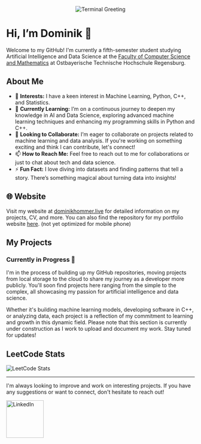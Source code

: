 <p align="center">
  <img src="https://i.imgur.com/qtzt8Lz.gif" alt="Terminal Greeting">
</p>

# Hi, I’m Dominik 👋

Welcome to my GitHub! I'm currently a fifth-semester student studying Artificial Intelligence and Data Science at the [Faculty of Computer Science and Mathematics](https://informatik-mathematik.oth-regensburg.de) at Ostbayerische Technische Hochschule Regensburg.

## About Me

- 👀 **Interests:** I have a keen interest in Machine Learning, Python, C++, and Statistics.
- 🌱 **Currently Learning:** I’m on a continuous journey to deepen my knowledge in AI and Data Science, exploring advanced machine learning techniques and enhancing my programming skills in Python and C++.
- 💞️ **Looking to Collaborate:** I’m eager to collaborate on projects related to machine learning and data analysis. If you're working on something exciting and think I can contribute, let's connect!
- 📫 **How to Reach Me:** Feel free to reach out to me for collaborations or just to chat about tech and data science.
- ⚡ **Fun Fact:** I love diving into datasets and finding patterns that tell a story. There’s something magical about turning data into insights!

## 🌐 Website

Visit my website at [dominikhommer.live](https://dominikhommer.live) for detailed information on my projects, CV, and more. You can also find the repository for my portfolio website [here](https://github.com/DominikHommer/MyPortfolio). (not yet optimized for mobile phone)


## My Projects
### Currently in Progress 🚧

I'm in the process of building up my GitHub repositories, moving projects from local storage to the cloud to share my journey as a developer more publicly. You'll soon find projects here ranging from the simple to the complex, all showcasing my passion for artificial intelligence and data science.

Whether it's building machine learning models, developing software in C++, or analyzing data, each project is a reflection of my commitment to learning and growth in this dynamic field. Please note that this section is currently under construction as I work to upload and document my work. Stay tuned for updates!

## LeetCode Stats

![LeetCode Stats](https://leetcard.jacoblin.cool/DominikHom?theme=dark&font=Overpass&ext=heatmap)

---

I'm always looking to improve and work on interesting projects. If you have any suggestions or want to connect, don't hesitate to reach out!

<a href="https://www.linkedin.com/in/dominik-hommer-4bb808287">
  <img align="left" width="100px" src="https://img.shields.io/badge/LinkedIn-%230077B5.svg?&style=flat-square&logo=linkedin&logoColor=white" alt="LinkedIn" />
</a>

<!---
DominikHommer/DominikHommer is a ✨ special ✨ repository because its `README.md` (this file) appears on your GitHub profile.
You can click the Preview link to take a look at your changes.
--->

